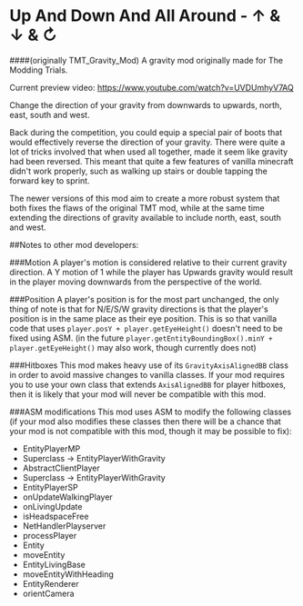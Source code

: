 # Up And Down And All Around - ↑ & ↓ & ↻
####(originally TMT_Gravity_Mod)
A gravity mod originally made for The Modding Trials.

Current preview video: https://www.youtube.com/watch?v=UVDUmhyV7AQ

Change the direction of your gravity from downwards to upwards, north, east, south and west.

Back during the competition, you could equip a special pair of boots that would effectively reverse the direction of your gravity. There were quite a lot of tricks involved that when used all together, made it seem like gravity had been reversed. This meant that quite a few features of vanilla minecraft didn't work properly, such as walking up stairs or double tapping the forward key to sprint.

The newer versions of this mod aim to create a more robust system that both fixes the flaws of the original TMT mod, while at the same time extending the directions of gravity available to include north, east, south and west.

##Notes to other mod developers:

###Motion
A player's motion is considered relative to their current gravity direction. A Y motion of 1 while the player has Upwards gravity would result in the player moving downwards from the perspective of the world.

###Position
A player's position is for the most part unchanged, the only thing of note is that for N/E/S/W gravity directions is that the player's position is in the same place as their eye position. This is so that vanilla code that uses ```player.posY + player.getEyeHeight()``` doesn't need to be fixed using ASM. (in the future ```player.getEntityBoundingBox().minY + player.getEyeHeight()``` may also work, though currently does not)

###Hitboxes
This mod makes heavy use of its ```GravityAxisAlignedBB``` class in order to avoid massive changes to vanilla classes. If your mod requires you to use your own class that extends ```AxisAlignedBB``` for player hitboxes, then it is likely that your mod will never be compatible with this mod.

###ASM modifications
This mod uses ASM to modify the following classes (if your mod also modifies these classes then there will be a chance that your mod is not compatible with this mod, though it may be possible to fix):
- EntityPlayerMP
 - Superclass -> EntityPlayerWithGravity
- AbstractClientPlayer
 - Superclass -> EntityPlayerWithGravity
- EntityPlayerSP
 - onUpdateWalkingPlayer
 - onLivingUpdate
 - isHeadspaceFree
- NetHandlerPlayserver
 - processPlayer
- Entity
 - moveEntity
- EntityLivingBase
 - moveEntityWithHeading
- EntityRenderer
 - orientCamera
